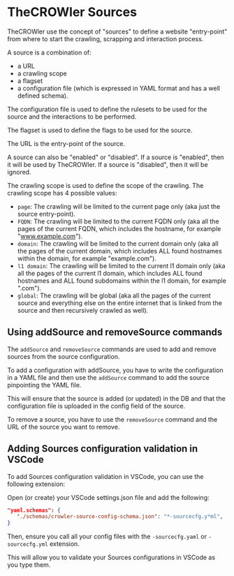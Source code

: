 # TheCROWler Sources

TheCROWler use the concept of "sources" to define a website "entry-point" from
where to start the crawling, scrapping and interaction process.

A source is a combination of:

- a URL
- a crawling scope
- a flagset
- a configuration file (which is expressed in YAML format and has a well defined
  schema).

The configuration file is used to define the rulesets to be used for the source
and the interactions to be performed.

The flagset is used to define the flags to be used for the source.

The URL is the entry-point of the source.

A source can also be "enabled" or "disabled". If a source is "enabled", then it
will be used by TheCROWler. If a source is "disabled", then it will be ignored.

The crawling scope is used to define the scope of the crawling. The crawling
scope has 4 possible values:

- `page`: The crawling will be limited to the current page only (aka just the
  source entry-point).
- `FQDN`: The crawling will be limited to the current FQDN only (aka all the
  pages of the current FQDN, which includes the hostname, for example
  "www.example.com").
- `domain`: The crawling will be limited to the current domain only (aka all the
  pages of the current domain, which includes ALL found hostnames within the
  domain, for example "example.com").
- `l1 domain`: The crawling will be limited to the current l1 domain only (aka
  all the pages of the current l1 domain, which includes ALL found hostnames and
  ALL found subdomains within the l1 domain, for example ".com").
- `global`: The crawling will be global (aka all the pages of the current source
  and everything else on the entire internet that is linked from the source and
  then recursively crawled as well).

## Using addSource and removeSource commands

The `addSource` and `removeSource` commands are used to add and remove sources
from the source configuration.

To add a configuration with addSource, you have to write the configuration in a
YAML file and then use the `addSource` command to add the source pinpointing the
YAML file.

This will ensure that the source is added (or updated) in the DB and that the
configuration file is uploaded in the config field of the source.

To remove a source, you have to use the `removeSource` command and the URL of
the source you want to remove.

## Adding Sources configuration validation in VSCode

To add Sources configuration validation in VSCode, you can use the
following extension:

Open (or create) your VSCode settings.json file and add the following:

```json
"yaml.schemas": {
   "./schemas/crowler-source-config-schema.json": "*-sourcecfg.y*ml",
}
```

Then, ensure you call all your config files with the `-sourcecfg.yaml` or
`-sourcecfg.yml` extension.

This will allow you to validate your Sources configurations in VSCode
as you type them.
